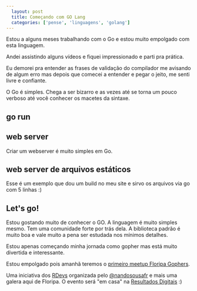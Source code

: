 ```yaml
---
  layout: post
  title: Começando com GO Lang
  categories: ['pense', 'linguagens', 'golang']
---
```


Estou a alguns meses trabalhando com  o Go e estou muito empolgado com esta
linguagem.

Andei assistindo alguns vídeos e fiquei impressionado e parti pra prática.

Eu demorei pra entender as frases de validação do compilador me avisando de
algum erro mas depois que comecei a entender e pegar o jeito, me senti livre e
confiante.

O Go é simples. Chega a ser bizarro e as vezes até se torna um pouco verboso
até você conhecer os macetes da sintaxe.

## go run

<script type="text/javascript" src="https://asciinema.org/a/39656.js"
id="asciicast-39656" async></script>

## web server

Criar um webserver é muito simples em Go.

<script type="text/javascript" src="https://asciinema.org/a/39661.js"
id="asciicast-39661" async></script>

## web server de arquivos estáticos

Esse é um exemplo que dou um build no meu site e sirvo os arquivos via go com 5
linhas :)

<script type="text/javascript" src="https://asciinema.org/a/39662.js"
id="asciicast-39662" async></script>

## Let's go!

Estou gostando muito de conhecer o GO. A linguagem é muito simples mesmo. Tem
uma comunidade forte por trás dela.  A biblioteca padrão é muito boa e vale muito
a pena ser estudada nos mínimos detalhes.

Estou apenas começando minha jornada como gopher mas está muito divertida e
interessante.

Estou empolgado pois amanhã teremos o [primeiro meetup Floripa
Gophers](http://www.meetup.com/Floripa-Gophers/events/226266343/).

Uma iniciativa dos [RDevs](http://shipit.resultadosdigitais.com.br) organizada pelo
[@nandosousafr](http://twitter.com/nandosousafr) e mais uma galera aqui de Floripa.
O evento será "em casa" na [Resultados Digitais](http://resultadosdigitais.com.br) :)